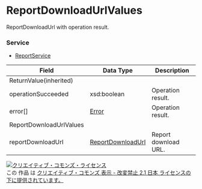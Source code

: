 # ReportDownloadUrlValues
ReportDownloadUrl with operation result.
### Service
+ [ReportService](../services/ReportService.md)

| Field | Data Type | Description | 
|---|---|---|
| ReturnValue(inherited)|||
| operationSucceeded| xsd:boolean| Operation result. |
| error[]| <a href="./Error.md">Error</a>| Operation result. |
| ReportDownloadUrlValues|||
| reportDownloadUrl| <a href="./ReportDownloadUrl.md">ReportDownloadUrl</a>| Report download URL. |
<a rel="license" href="http://creativecommons.org/licenses/by-nd/2.1/jp/"><img alt="クリエイティブ・コモンズ・ライセンス" style="border-width:0" src="https://i.creativecommons.org/l/by-nd/2.1/jp/88x31.png" /></a><br />この 作品 は <a rel="license" href="http://creativecommons.org/licenses/by-nd/2.1/jp/">クリエイティブ・コモンズ 表示 - 改変禁止 2.1 日本 ライセンスの下に提供されています。</a>

